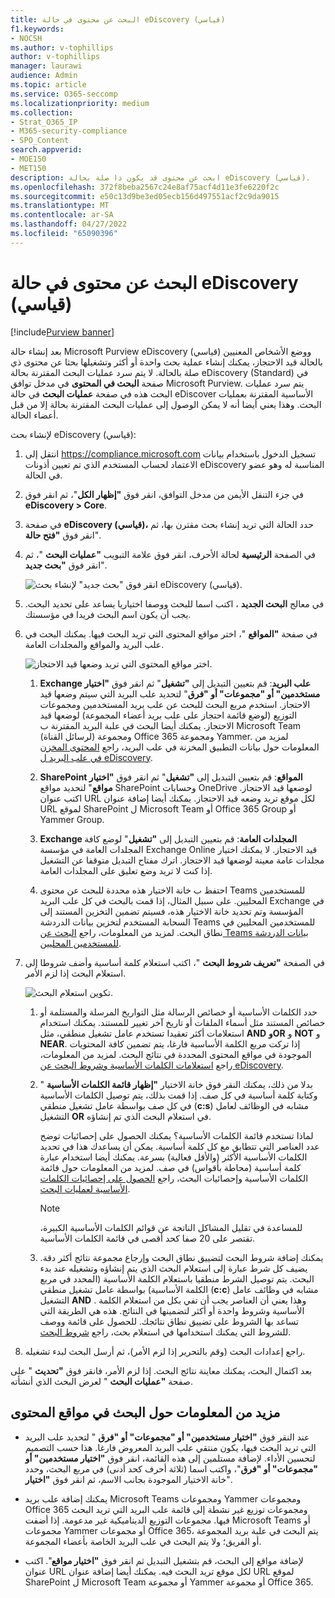```yaml
---
title: البحث عن محتوى في حالة eDiscovery (قياسي)
f1.keywords:
- NOCSH
ms.author: v-tophillips
author: v-tophillips
manager: laurawi
audience: Admin
ms.topic: article
ms.service: O365-seccomp
ms.localizationpriority: medium
ms.collection:
- Strat_O365_IP
- M365-security-compliance
- SPO_Content
search.appverid:
- MOE150
- MET150
description: ابحث عن محتوى قد يكون ذا صلة بحالة eDiscovery (قياسي).
ms.openlocfilehash: 372f8beba2567c24e8af75acf4d11e3fe6220f2c
ms.sourcegitcommit: e50c13d9be3ed05ecb156d497551acf2c9da9015
ms.translationtype: MT
ms.contentlocale: ar-SA
ms.lasthandoff: 04/27/2022
ms.locfileid: "65090396"
---
```

# <a name="search-for-content-in-a-ediscovery-standard-case"></a>البحث عن محتوى في حالة eDiscovery (قياسي)

[!include[Purview banner](../includes/purview-rebrand-banner.md)]

بعد إنشاء حالة Microsoft Purview eDiscovery (قياسي) ووضع الأشخاص المعنيين بالحالة قيد الاحتجاز، يمكنك إنشاء عملية بحث واحدة أو أكثر وتشغيلها بحثا عن محتوى ذي صلة بالحالة. لا يتم سرد عمليات البحث المقترنة بحالة eDiscovery (Standard) في صفحة **البحث في المحتوى** في مدخل توافق Microsoft Purview. يتم سرد عمليات البحث هذه في صفحة **عمليات البحث** في حالة eDiscover الأساسية المقترنة بعمليات البحث. وهذا يعني أيضا أنه لا يمكن الوصول إلى عمليات البحث المقترنة بحالة إلا من قبل أعضاء الحالة.

لإنشاء بحث eDiscovery (قياسي):
  
1. انتقل إلى <https://compliance.microsoft.com> تسجيل الدخول باستخدام بيانات الاعتماد لحساب المستخدم الذي تم تعيين أذونات eDiscovery المناسبة له وهو عضو في الحالة.

2. في جزء التنقل الأيمن من مدخل التوافق، انقر فوق **"إظهار الكل**"، ثم انقر فوق **eDiscovery > Core**.

3. في صفحة **eDiscovery (قياسي)،** حدد الحالة التي تريد إنشاء بحث مقترن بها، ثم انقر فوق **"فتح حالة**".

4. في الصفحة **الرئيسية** لحالة الأحرف، انقر فوق علامة التبويب **"عمليات البحث** "، ثم انقر فوق **"بحث جديد**".

   ![انقر فوق "بحث جديد" لإنشاء بحث eDiscovery (قياسي).](../media/CoreeDiscoverySearch1.png)

5. في معالج **البحث الجديد** ، اكتب اسما للبحث ووصفا اختياريا يساعد على تحديد البحث. يجب أن يكون اسم البحث فريدا في مؤسستك.

6. في صفحة **"المواقع** "، اختر مواقع المحتوى التي تريد البحث فيها. يمكنك البحث في علب البريد والمواقع والمجلدات العامة.

    ![اختر مواقع المحتوى التي تريد وضعها قيد الاحتجاز.](../media/ContentSearchLocations.png)
  
   1. **Exchange علب البريد**: قم بتعيين التبديل إلى **"تشغيل**" ثم انقر فوق **"اختيار مستخدمين" أو "مجموعات" أو "فرق**" لتحديد علب البريد التي سيتم وضعها قيد الاحتجاز. استخدم مربع البحث للبحث عن علب بريد المستخدمين ومجموعات التوزيع (لوضع قائمة احتجاز على علب بريد أعضاء المجموعة) لوضعها قيد الاحتجاز. يمكنك أيضا البحث في علبة البريد المقترنة ب Microsoft Team (لرسائل القناة) ومجموعة Office 365 ومجموعة Yammer. لمزيد من المعلومات حول بيانات التطبيق المخزنة في علب البريد، راجع [المحتوى المخزن في علب البريد ل eDiscovery](what-is-stored-in-exo-mailbox.md).

   2. **SharePoint المواقع**: قم بتعيين التبديل إلى **"تشغيل**" ثم انقر فوق **"اختيار مواقع**" لتحديد مواقع SharePoint وحسابات OneDrive لوضعها قيد الاحتجاز. اكتب عنوان URL لكل موقع تريد وضعه قيد الاحتجاز. يمكنك أيضا إضافة عنوان URL لموقع SharePoint ل Microsoft Team أو Office 365 Group أو Yammer Group.
  
   3. **Exchange المجلدات العامة**: قم بتعيين التبديل إلى **"تشغيل**" لوضع كافة المجلدات العامة في مؤسسة Exchange Online قيد الاحتجاز. لا يمكنك اختيار مجلدات عامة معينة لوضعها قيد الاحتجاز. اترك مفتاح التبديل متوقفا عن التشغيل إذا كنت لا تريد وضع تعليق على المجلدات العامة.
  
   4. احتفظ ب خانة الاختيار هذه محددة للبحث عن محتوى Teams للمستخدمين المحليين. على سبيل المثال، إذا قمت بالبحث في كل علب البريد Exchange في المؤسسة وتم تحديد خانة الاختيار هذه، فسيتم تضمين التخزين المستند إلى السحابة المستخدم لتخزين بيانات الدردشة Teams للمستخدمين المحليين في نطاق البحث. لمزيد من المعلومات، راجع [البحث عن Teams بيانات الدردشة للمستخدمين المحليين](search-cloud-based-mailboxes-for-on-premises-users.md).

7. في الصفحة **"تعريف شروط البحث** "، اكتب استعلام كلمة أساسية وأضف شروطا إلى استعلام البحث إذا لزم الأمر.

   ![تكوين استعلام البحث.](../media/ContentSearchQuery.png)

   1. حدد الكلمات الأساسية أو خصائص الرسالة مثل التواريخ المرسلة والمستلمة أو خصائص المستند مثل أسماء الملفات أو تاريخ آخر تغيير للمستند. يمكنك استخدام استعلامات أكثر تعقيدا تستخدم عامل تشغيل منطقي، مثل **AND** **وOR** و **NOT** و **NEAR**. إذا تركت مربع الكلمة الأساسية فارغا، يتم تضمين كافة المحتويات الموجودة في مواقع المحتوى المحددة في نتائج البحث. لمزيد من المعلومات، راجع [استعلامات الكلمات الأساسية وشروط البحث عن eDiscovery](keyword-queries-and-search-conditions.md).

   2. بدلا من ذلك، يمكنك النقر فوق خانة الاختيار **"إظهار قائمة الكلمات الأساسية** " وكتابة كلمة أساسية في كل صف. إذا قمت بذلك، يتم توصيل الكلمات الأساسية في كل صف بواسطة عامل تشغيل منطقي (**c:s**) مشابه في الوظائف لعامل التشغيل **OR** في استعلام البحث الذي تم إنشاؤه.

      لماذا تستخدم قائمة الكلمات الأساسية؟ يمكنك الحصول على إحصائيات توضح عدد العناصر التي تتطابق مع كل كلمة أساسية. يمكن أن يساعدك هذا في تحديد الكلمات الأساسية الأكثر (والأقل فعالية) بسرعة. يمكنك أيضا استخدام عبارة كلمة أساسية (محاطة بأقواس) في صف. لمزيد من المعلومات حول قائمة الكلمات الأساسية وإحصائيات البحث، راجع [الحصول على إحصائيات الكلمات الأساسية لعمليات البحث](view-keyword-statistics-for-content-search.md#get-keyword-statistics-for-searches).

      > [!NOTE]
      > للمساعدة في تقليل المشاكل الناتجة عن قوائم الكلمات الأساسية الكبيرة، تقتصر على 20 صفا كحد أقصى في قائمة الكلمات الأساسية.

   3. يمكنك إضافة شروط البحث لتضييق نطاق البحث وإرجاع مجموعة نتائج أكثر دقة. يضيف كل شرط عبارة إلى استعلام البحث الذي يتم إنشاؤه وتشغيله عند بدء البحث. يتم توصيل الشرط منطقيا باستعلام الكلمة الأساسية (المحدد في مربع الكلمة الأساسية) بواسطة عامل تشغيل منطقي (**c:c**) مشابه في وظائف عامل التشغيل **AND** . وهذا يعني أن العناصر يجب أن تفي بكل من استعلام الكلمة الأساسية وشروط واحدة أو أكثر لتضمينها في النتائج. هذه هي الطريقة التي تساعد بها الشروط على تضييق نطاق نتائجك. للحصول على قائمة ووصف للشروط التي يمكنك استخدامها في استعلام بحث، راجع [شروط البحث](keyword-queries-and-search-conditions.md#search-conditions).

8. راجع إعدادات البحث (وقم بالتحرير إذا لزم الأمر)، ثم أرسل البحث لبدء تشغيله.

بعد اكتمال البحث، يمكنك معاينة نتائج البحث. إذا لزم الأمر، فانقر فوق **"تحديث** " على صفحة **"عمليات البحث** " لعرض البحث الذي أنشأته.

## <a name="more-information-about-searching-content-locations"></a>مزيد من المعلومات حول البحث في مواقع المحتوى

- عند النقر فوق **"اختيار مستخدمين" أو "مجموعات" أو "فرق** " لتحديد علب البريد التي تريد البحث فيها، يكون منتقي علب البريد المعروض فارغا. هذا حسب التصميم لتحسين الأداء. لإضافة مستلمين إلى هذه القائمة، انقر فوق **"اختيار مستخدمين" أو "مجموعات" أو "فرق**"، واكتب اسما (ثلاثة أحرف كحد أدنى) في مربع البحث، وحدد خانة الاختيار الموجودة بجانب الاسم، ثم انقر فوق **"اختيار**".

- يمكنك إضافة علب بريد Microsoft Teams ومجموعات Yammer ومجموعات Office 365 ومجموعات توزيع غير نشطة إلى قائمة علب البريد التي تريد البحث فيها. مجموعات التوزيع الديناميكية غير مدعومة. إذا أضفت Microsoft Teams أو مجموعات Yammer أو مجموعات Office 365، يتم البحث في علبة بريد المجموعة أو الفريق؛ ولا يتم البحث في علب البريد الخاصة بأعضاء المجموعة.

- لإضافة مواقع إلى البحث، قم بتشغيل التبديل ثم انقر فوق **"اختيار مواقع**". اكتب عنوان URL لكل موقع تريد البحث فيه. يمكنك أيضا إضافة عنوان URL لموقع SharePoint ل Microsoft Team أو مجموعة Yammer أو مجموعة Office 365.

